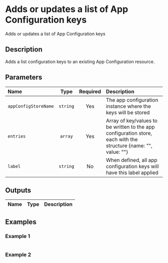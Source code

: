 # Adds or updates a list of App Configuration keys

Adds or updates a list of App Configuration keys

## Description

Adds a list configuration keys to an existing App Configuration resource.

## Parameters

| Name                 | Type     | Required | Description                                                                                                                          |
| :------------------- | :------: | :------: | :----------------------------------------------------------------------------------------------------------------------------------- |
| `appConfigStoreName` | `string` | Yes      | The app configuration instance where the keys will be stored                                                                         |
| `entries`            | `array`  | Yes      | Array of key/values to be written to the app configuration store, each with the structure {name: "<key-name>", value: "<key-value>"} |
| `label`              | `string` | No       | When defined, all app configuration keys will have this label applied                                                                |

## Outputs

| Name | Type | Description |
| :--- | :--: | :---------- |

## Examples

### Example 1

```bicep
```

### Example 2

```bicep
```